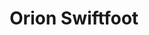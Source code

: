 ---
layout: reference
category: person
title: Orion Swiftfoot
species: Half-Elf
aspects:
  - name: Charming Smuggler with a Ship and a Secret
  - name: Running from Old Debts and Older Enemies
  - name: Fast Ship, Faster Hands
  - name: Luck Is My Co-Pilot
    known: true
  - name: I Never Leave a Friend Behind
stunts:
  - "Hotshot Maneuvering: Gain +2 when using Pilot to outmaneuver pursuit or obstacles."
  - "Lucky Break: Once per scene, spend a Fate Point to avoid a complete disaster by turning it into a lesser problem."
  - "Quick Draw: Gain +2 to Shoot when drawing a weapon in a surprise round."
sections:
  - title: Appearance
    content: >-
      Orion has a roguish smile and tousled hair, wearing a patched flight jacket and carrying a customized blaster.
      His boots always seem dusty, as if he’s just stepped off another wild adventure.
  - title: Background
    content: >-
      Orion made his name running contraband through blockades and dodging patrols. He’s quick with a joke and quicker
      with his reflexes, making him one of the best pilots in the Borderlands. Though he prefers to keep things
      lighthearted, his past sometimes catches up with him.
---